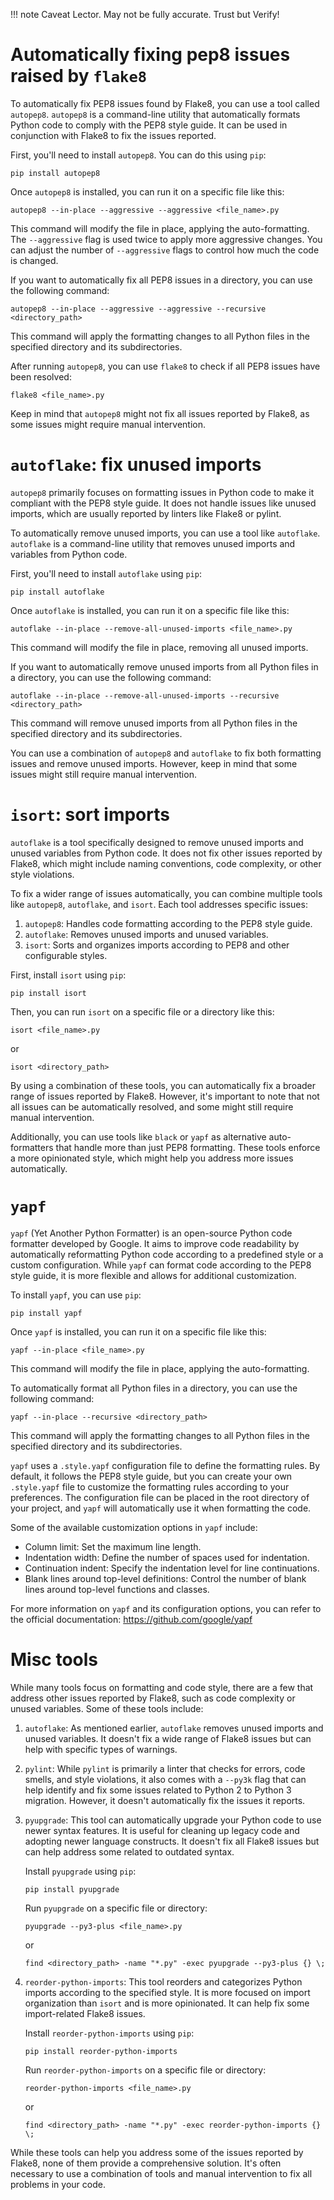 
!!! note
   Caveat Lector. May not be fully accurate. Trust but Verify!

# Automatically fixing pep8 issues raised by `flake8`

To automatically fix PEP8 issues found by Flake8, you can use a tool
called `autopep8`. `autopep8` is a command-line utility that automatically
formats Python code to comply with the PEP8 style guide. It can be used in
conjunction with Flake8 to fix the issues reported.

First, you'll need to install `autopep8`. You can do this using `pip`:

```
pip install autopep8
```

Once `autopep8` is installed, you can run it on a specific file like this:

```
autopep8 --in-place --aggressive --aggressive <file_name>.py
```

This command will modify the file in place, applying the auto-formatting.
The `--aggressive` flag is used twice to apply more aggressive changes. You can
adjust the number of `--aggressive` flags to control how much the code is
changed.

If you want to automatically fix all PEP8 issues in a directory, you can use the
following command:

```
autopep8 --in-place --aggressive --aggressive --recursive <directory_path>
```

This command will apply the formatting changes to all Python files in the
specified directory and its subdirectories.

After running `autopep8`, you can use `flake8` to check if all PEP8 issues have
been resolved:

```
flake8 <file_name>.py
```

Keep in mind that `autopep8` might not fix all issues reported by Flake8, as
some issues might require manual intervention.

# `autoflake`: fix unused imports

`autopep8` primarily focuses on formatting issues in Python code to make it
compliant with the PEP8 style guide. It does not handle issues like unused
imports, which are usually reported by linters like Flake8 or pylint.

To automatically remove unused imports, you can use a tool
like `autoflake`. `autoflake` is a command-line utility that removes unused
imports and variables from Python code.

First, you'll need to install `autoflake` using `pip`:

```
pip install autoflake
```

Once `autoflake` is installed, you can run it on a specific file like this:

```
autoflake --in-place --remove-all-unused-imports <file_name>.py
```

This command will modify the file in place, removing all unused imports.

If you want to automatically remove unused imports from all Python files in a
directory, you can use the following command:

```
autoflake --in-place --remove-all-unused-imports --recursive <directory_path>
```

This command will remove unused imports from all Python files in the specified
directory and its subdirectories.

You can use a combination of `autopep8` and `autoflake` to fix both formatting
issues and remove unused imports. However, keep in mind that some issues might
still require manual intervention.

# `isort`: sort imports

`autoflake` is a tool specifically designed to remove unused imports and unused
variables from Python code. It does not fix other issues reported by Flake8,
which might include naming conventions, code complexity, or other style
violations.

To fix a wider range of issues automatically, you can combine multiple tools
like `autopep8`, `autoflake`, and `isort`. Each tool addresses specific issues:

1. `autopep8`: Handles code formatting according to the PEP8 style guide.
2. `autoflake`: Removes unused imports and unused variables.
3. `isort`: Sorts and organizes imports according to PEP8 and other configurable
   styles.

First, install `isort` using `pip`:

```
pip install isort
```

Then, you can run `isort` on a specific file or a directory like this:

```
isort <file_name>.py
```

or

```
isort <directory_path>
```

By using a combination of these tools, you can automatically fix a broader range
of issues reported by Flake8. However, it's important to note that not all
issues can be automatically resolved, and some might still require manual
intervention.

Additionally, you can use tools like `black` or `yapf` as alternative
auto-formatters that handle more than just PEP8 formatting. These tools enforce
a more opinionated style, which might help you address more issues
automatically.

# `yapf`

`yapf` (Yet Another Python Formatter) is an open-source Python code formatter
developed by Google. It aims to improve code readability by automatically
reformatting Python code according to a predefined style or a custom
configuration. While `yapf` can format code according to the PEP8 style guide,
it is more flexible and allows for additional customization.

To install `yapf`, you can use `pip`:

```
pip install yapf
```

Once `yapf` is installed, you can run it on a specific file like this:

```
yapf --in-place <file_name>.py
```

This command will modify the file in place, applying the auto-formatting.

To automatically format all Python files in a directory, you can use the
following command:

```
yapf --in-place --recursive <directory_path>
```

This command will apply the formatting changes to all Python files in the
specified directory and its subdirectories.

`yapf` uses a `.style.yapf` configuration file to define the formatting rules.
By default, it follows the PEP8 style guide, but you can create your
own `.style.yapf` file to customize the formatting rules according to your
preferences. The configuration file can be placed in the root directory of your
project, and `yapf` will automatically use it when formatting the code.

Some of the available customization options in `yapf` include:

- Column limit: Set the maximum line length.
- Indentation width: Define the number of spaces used for indentation.
- Continuation indent: Specify the indentation level for line continuations.
- Blank lines around top-level definitions: Control the number of blank lines
  around top-level functions and classes.

For more information on `yapf` and its configuration options, you can refer to
the official documentation: https://github.com/google/yapf

# Misc tools

While many tools focus on formatting and code style, there are a few that
address other issues reported by Flake8, such as code complexity or unused
variables. Some of these tools include:

1. `autoflake`: As mentioned earlier, `autoflake` removes unused imports and
   unused variables. It doesn't fix a wide range of Flake8 issues but can help
   with specific types of warnings.

2. `pylint`: While `pylint` is primarily a linter that checks for errors, code
   smells, and style violations, it also comes with a `--py3k` flag that can
   help identify and fix some issues related to Python 2 to Python 3 migration.
   However, it doesn't automatically fix the issues it reports.

3. `pyupgrade`: This tool can automatically upgrade your Python code to use
   newer syntax features. It is useful for cleaning up legacy code and adopting
   newer language constructs. It doesn't fix all Flake8 issues but can help
   address some related to outdated syntax.

   Install `pyupgrade` using `pip`:

   ```
   pip install pyupgrade
   ```

   Run `pyupgrade` on a specific file or directory:

   ```
   pyupgrade --py3-plus <file_name>.py
   ```

   or

   ```
   find <directory_path> -name "*.py" -exec pyupgrade --py3-plus {} \;
   ```

4. `reorder-python-imports`: This tool reorders and categorizes Python imports
   according to the specified style. It is more focused on import organization
   than `isort` and is more opinionated. It can help fix some import-related
   Flake8 issues.

   Install `reorder-python-imports` using `pip`:

   ```
   pip install reorder-python-imports
   ```

   Run `reorder-python-imports` on a specific file or directory:

   ```
   reorder-python-imports <file_name>.py
   ```

   or

   ```
   find <directory_path> -name "*.py" -exec reorder-python-imports {} \;
   ```

While these tools can help you address some of the issues reported by Flake8,
none of them provide a comprehensive solution. It's often necessary to use a
combination of tools and manual intervention to fix all problems in your code.
